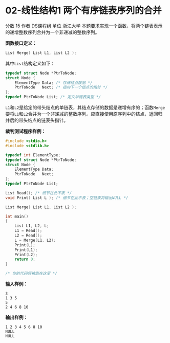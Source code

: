 02-线性结构1 两个有序链表序列的合并
==========

分数 15
作者 DS课程组
单位 浙江大学
本题要求实现一个函数，将两个链表表示的递增整数序列合并为一个非递减的整数序列。

**函数接口定义：**

````c
List Merge( List L1, List L2 );
````

其中`List`结构定义如下：

````c
typedef struct Node *PtrToNode;
struct Node {
    ElementType Data; /* 存储结点数据 */
    PtrToNode   Next; /* 指向下一个结点的指针 */
};
typedef PtrToNode List; /* 定义单链表类型 */
````

`L1`和`L2`是给定的带头结点的单链表，其结点存储的数据是递增有序的；函数`Merge`要将`L1`和`L2`合并为一个非递减的整数序列。应直接使用原序列中的结点，返回归并后的带头结点的链表头指针。

**裁判测试程序样例：**

````c
#include <stdio.h>
#include <stdlib.h>

typedef int ElementType;
typedef struct Node *PtrToNode;
struct Node {
    ElementType Data;
    PtrToNode   Next;
};
typedef PtrToNode List;

List Read(); /* 细节在此不表 */
void Print( List L ); /* 细节在此不表；空链表将输出NULL */

List Merge( List L1, List L2 );

int main()
{
    List L1, L2, L;
    L1 = Read();
    L2 = Read();
    L = Merge(L1, L2);
    Print(L);
    Print(L1);
    Print(L2);
    return 0;
}

/* 你的代码将被嵌在这里 */
````

**输入样例：**

````shell
3
1 3 5
5
2 4 6 8 10
````

**输出样例：**

````shell
1 2 3 4 5 6 8 10 
NULL
NULL
````
